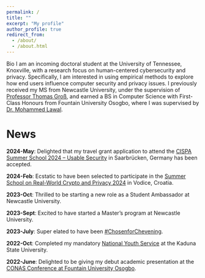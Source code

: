 ```yaml
---
permalink: /
title: ""
excerpt: "My profile"
author_profile: true
redirect_from: 
  - /about/
  - /about.html
---
```

Bio
I am an incoming doctoral student at the University of Tennessee, Knoxville, with a research focus on human-centered cybersecurity and privacy. Specifically, I am interested in using empirical methods to explore how end users influence computer security and privacy issues. I previously received my MS from Newcastle University, under the supervision of [Professor Thomas Groß](https://www.ncl.ac.uk/computing/staff/profile/thomasgross.html), and earned a BS in Computer Science with First-Class Honours from Fountain University Osogbo, where I was supervised by [Dr. Mohammed Lawal](https://fuo.edu.ng/personnel/lawal-mohammed/).

News
======
**2024-May**:        Delighted that my  travel grant application to attend the [CISPA Summer School 2024 – Usable Security](https://cispa.de/summer-school-usable) in Saarbrücken, Germany has been accepted.

**2024-Feb**:        Ecstatic to have been selected to participate in the [Summer School on Real-World Crypto and Privacy 2024](https://summerschool-croatia.cs.ru.nl/2024/) in Vodice, Croatia.

**2023-Oct**:        Thrilled to be starting a new role as a Student Ambassador at Newcastle University.

**2023-Sept**:       Excited to have started a Master’s program at Newcastle University.

**2023-July**:       Super elated to have been [#ChosenforChevening](https://www.chevening.org/scholarships/).

**2022-Oct**:        Completed my mandatory [National Youth Service](https://www.nysc.gov.ng/aboutscheme.html) at the Kaduna State University.

**2022-June**:       Delighted to be giving my debut academic presentation at the [CONAS Conference at Fountain University Osogbo](https://fuo.edu.ng/innovative-tools-in-science-and-technology-for-global-development/).

